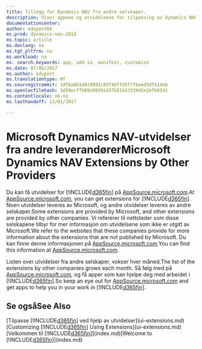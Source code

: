 ```yaml
---
title: Tillegg for Dynamics NAV fra andre selskaper.
description: Viser appene og utvidelsene for tilpassing av Dynamics NAV fra andre selskaper.
documentationcenter: 
author: edupont04
ms.prod: dynamics-nav-2018
ms.topic: article
ms.devlang: na
ms.tgt_pltfrm: na
ms.workload: na
ms. search.keywords: app, add-in, manifest, customize
ms.date: 07/05/2017
ms.author: edupont
ms.translationtype: HT
ms.sourcegitcommit: 1dfba8b14019991c95f40ffd5f7fbaed5df414eb
ms.openlocfilehash: 3d59ec7fb09c0859a337b52433339d2e2efb63d1
ms.contentlocale: nb-no
ms.lasthandoff: 12/01/2017

---
```

# <a name="microsoft-dynamics-nav-extensions-by-other-providers"></a><span data-ttu-id="c0b29-103">Microsoft Dynamics NAV-utvidelser fra andre leverandører</span><span class="sxs-lookup"><span data-stu-id="c0b29-103">Microsoft Dynamics NAV Extensions by Other Providers</span></span>
<span data-ttu-id="c0b29-104">Du kan få utvidelser for [!INCLUDE[d365fin](includes/d365fin_md.md)] på [AppSource.microsoft.com](https://appsource.microsoft.com/).</span><span class="sxs-lookup"><span data-stu-id="c0b29-104">At [AppSource.microsoft.com](https://appsource.microsoft.com/), you can get extensions for [!INCLUDE[d365fin](includes/d365fin_md.md)].</span></span> <span data-ttu-id="c0b29-105">Noen utvidelser leveres av Microsoft, og andre utvidelser leveres av andre selskaper.</span><span class="sxs-lookup"><span data-stu-id="c0b29-105">Some extensions are provided by Microsoft, and other extensions are provided by other companies.</span></span> <span data-ttu-id="c0b29-106">Vi refererer til nettsteder som disse selskapene tilbyr for mer informasjon om utvidelsene som ikke er utgitt av Microsoft.</span><span class="sxs-lookup"><span data-stu-id="c0b29-106">We refer to the websites that these companies provide for more information about the extensions that are not published by Microsoft.</span></span> <span data-ttu-id="c0b29-107">Du kan finne denne informasjonen på [AppSource.microsoft.com](https://appsource.microsoft.com/en-us/marketplace/apps?product=dynamics-365%3Bdynamics-365-for-financials&page=1).</span><span class="sxs-lookup"><span data-stu-id="c0b29-107">You can find this information at [AppSource.microsoft.com](https://appsource.microsoft.com/en-us/marketplace/apps?product=dynamics-365%3Bdynamics-365-for-financials&page=1).</span></span>  

<span data-ttu-id="c0b29-108">Listen over utvidelser fra andre selskaper, vokser hver måned.</span><span class="sxs-lookup"><span data-stu-id="c0b29-108">The list of the extensions by other companies grows each month.</span></span> <span data-ttu-id="c0b29-109">Så følg med på [AppSource.microsoft.com](https://appsource.microsoft.com/en-us/marketplace/apps?product=dynamics-365%3Bdynamics-365-for-financials&page=1), og få apper som kan hjelpe deg med arbeidet i [!INCLUDE[d365fin](includes/d365fin_md.md)].</span><span class="sxs-lookup"><span data-stu-id="c0b29-109">So keep an eye out for [AppSource.microsoft.com](https://appsource.microsoft.com/en-us/marketplace/apps?product=dynamics-365%3Bdynamics-365-for-financials&page=1) and get apps to help you in your work in [!INCLUDE[d365fin](includes/d365fin_md.md)].</span></span>  

## <a name="see-also"></a><span data-ttu-id="c0b29-110">Se også</span><span class="sxs-lookup"><span data-stu-id="c0b29-110">See Also</span></span>
<span data-ttu-id="c0b29-111">[Tilpasse [!INCLUDE[d365fin](includes/d365fin_md.md)] ved hjelp av utvidelser](ui-extensions.md)</span><span class="sxs-lookup"><span data-stu-id="c0b29-111">[Customizing [!INCLUDE[d365fin](includes/d365fin_md.md)] Using Extensions](ui-extensions.md)</span></span>  
<span data-ttu-id="c0b29-112">[Velkommen til [!INCLUDE[d365fin](includes/d365fin_md.md)]](index.md)</span><span class="sxs-lookup"><span data-stu-id="c0b29-112">[Welcome to [!INCLUDE[d365fin](includes/d365fin_md.md)]](index.md)</span></span>  

